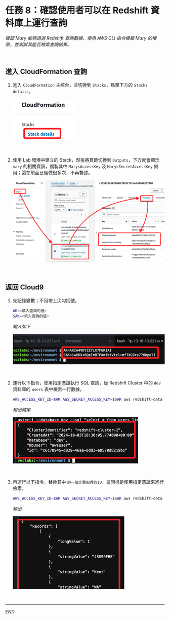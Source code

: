# 任務 8：確認使用者可以在 Redshift 資料庫上運行查詢

_確認 Mary 能夠透過 Redshift 查詢數據，使用 AWS CLI 指令模擬 Mary 的權限，並測試其能否檢索查詢結果。_

<br>

## 進入 CloudFormation 查詢

1. 進入 `CloudFormation` 主控台，並切換到 `Stacks`，點擊下方的 `Stacks details`。

    ![](images/img_63.png)

<br>

2. 使用 Lab 環境中建立的 Stack，然後將頁籤切換到 `Outputs`，下方就會顯示 `mary` 的相關資訊，複製其中 `MarysAccessKey` 及 `MarysSecretAccessKey` 備用；這在前面已經做很多次，不再贅述。

    ![](images/img_57.png)

<br>

## 返回 Cloud9

1. 先記錄變數；不用帶上尖勾括號。

    ```bash
    AK=<填入查詢的值>
    SAK=<填入查詢的值>
    ```

    _輸入如下_

    ![](images/img_64.png)

<br>

2. 運行以下指令，使用指定憑證執行 SQL 查詢，從 Redshift Cluster 中的 `dev` 資料庫的 `users` 表中檢索一行數據。

    ```bash
    AWS_ACCESS_KEY_ID=$AK AWS_SECRET_ACCESS_KEY=$SAK aws redshift-data execute-statement --region us-east-1 --db-user awsuser --cluster-identifier redshift-cluster-1 --database dev --sql "select * from users limit 1"
    ```

    _輸出結果_

    ![](images/img_65.png)

<br>

3. 再運行以下指令，替換其中 `前一個步驟取得的ID`，這同樣是使用指定憑證來進行檢索。

    ```bash
    AWS_ACCESS_KEY_ID=$AK AWS_SECRET_ACCESS_KEY=$SAK aws redshift-data get-statement-result  --id <前一個步驟取得的ID> --region us-east-1
    ```

    _輸出_

    ![](images/img_66.png)

<br>

___

_END_